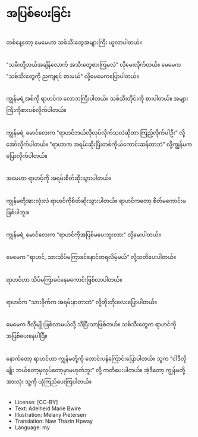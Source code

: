 # အပြစ်ပေးခြင်း

##
တစ်နေ့တော့ မေမေဟာ သစ်သီးတွေအများကြီး ယူလာပါတယ်။

##
"သမီးတို့ဘယ်အချိန်လောက် အသီးတွေစားကြမလဲ" လိုမေးလိုက်တယ်။ မေမေက "သစ်သီးတွေကို ညကျရင် စားမယ်" လို့မေမေကပြောပါတယ်။

##
ကျွန်မရဲ့အစ်ကို ရာဟင်က လောဘကြီးပါတယ်။ သစ်သီးတိုင်းကို စားပါတယ်။ အများကြီးကိုစားပစ်လိုက်ပါတယ်။

##
ကျွန်မရဲ့ မောင်လေးက "ရာဟင်ဘယ်လိုလုပ်လိုက်သလဲဆိုတာ ကြည့်လိုက်ပါဦး" လို့ အော်လိုက်ပါတယ်။ "ရာဟာက အရမ်းဆိုးပြီးတစ်ကိုယ်ကောင်းဆန်တာဘဲ" လို့ကျွန်မက ပြောလိုက်ပါတယ်။

##
အမေဟာ ရာဟင့်ကို အရမ်းစိတ်ဆိုးသွားပါတယ်။

##
ကျွန်မတို့အားလုံးလဲ ရာဟင်ကိုစိတ်ဆိုးသွားပါတယ်။ ရာဟင်ကတော့ စိတ်မကောင်းမဖြစ်ပါဘူး။

##
ကျွန်မရဲ့ မောင်လေးက "ရာဟင်ကိုအပြစ်မပေးဘူးလား" လို့မေးပါတယ်။

##
မေမေက "ရာဟင်, သားသိပ်မကြာခင်နောင်တရလိမ့်မယ်" လို့သတိပေးပါတယ်။

##
ရာဟင်ဟာ သိပ်မကြာခင်နေမကောင်းဖြစ်လာပါတယ်။

##
ရာဟင်က "သားဗိုက်က အရမ်းနာတာဘဲ" လို့တိုးတိုးလေးပြောပါတယ်။

##
မေမေက ဒီလိုမျိုးဖြစ်လာမယ်လို့ သိပြီးသာဖြစ်တယ်။ သစ်သီးတွေက ရာဟင်ကို အပြစ်ပေးနေပါပြီ။

##
နောက်တော့ ရာဟင်ဟာ ကျွန်မတို့ကို တောင်းပန်ကြောင်းပြောပါတယ်။ သူက "ငါဒီလိုမျိုး ဘယ်တော့မှလုပ်တော့မှာမဟုတ်ဘူး" လို့ ကတိပေးပါတယ်။ အဲ့ဒီတော့ ကျွန်မတို့အားလုံး သူ့ကို ယုံကြည်ပေးကြပါတယ်။

##
* License: [CC-BY]
* Text: Adelheid Marie Bwire
* Illustration: Melany Pietersen
* Translation: Naw Thazin Hpway
* Language: my
